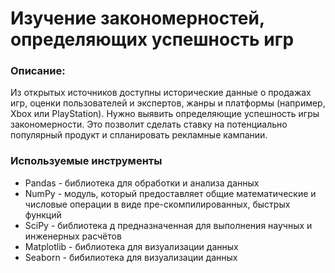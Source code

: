 # Изучение закономерностей, определяющих успешность игр
### Описание:
Из открытых источников доступны исторические данные о продажах игр, оценки пользователей и экспертов, жанры и платформы (например, Xbox или PlayStation). Нужно выявить определяющие успешность игры закономерности. Это позволит сделать ставку на потенциально популярный продукт и спланировать рекламные кампании.
### Используемые инструменты
* Pandas - библиотека для обработки и анализа данных
* NumPy - модуль, который предоставляет общие математические и числовые операции в виде пре-скомпилированных, быстрых функций
* SciPy - библиотека д предназначенная для выполнения научных и инженерных расчётов
* Matplotlib - библиотека для визуализации данных
* Seaborn - бибилиотека для визуализации данных 
